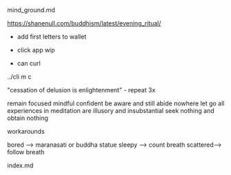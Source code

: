 mind_ground.md

https://shanenull.com/buddhism/latest/evening_ritual/

- add first letters to wallet

- click app wip
- can curl

../cli m c

"cessation of delusion is enlightenment" - repeat 3x

remain focused mindful confident
be aware and still
abide nowhere
let go
all experiences in meditation are illusory and insubstantial
seek nothing and obtain nothing

workarounds

bored --> maranasati or buddha statue
sleepy --> count breath
scattered--> follow breath


index.md
